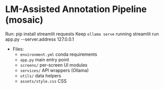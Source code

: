 # LM-Assisted Annotation Pipeline (mosaic)

Run:
pip install streamlit requests
Keep `ollama serve` running 
streamlit run app.py --server.address 127.0.0.1


- Files:
  - `environment.yml` conda requirements
  - `app.py` main entry point
  - `screens/` per-screen UI modules
  - `services/` API wrappers (Ollama)
  - `utils/` data helpers
  - `assets/style.css` CSS


